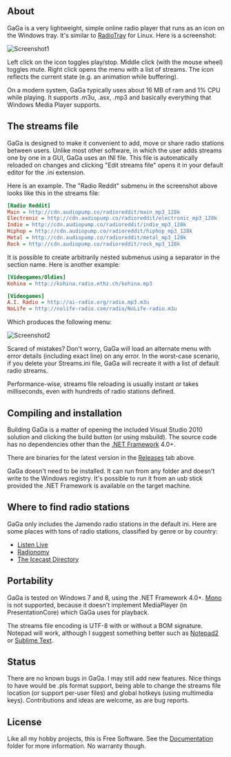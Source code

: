 
## About

GaGa is a very lightweight, simple online radio player that runs as an icon
on the Windows tray. It's similar to [RadioTray][] for Linux. Here is a
screenshot:

![Screenshot1](https://raw.github.com/Beluki/GaGa/master/Screenshot/Screenshot1.png)

Left click on the icon toggles play/stop. Middle click (with the mouse wheel)
toggles mute. Right click opens the menu with a list of streams. The icon
reflects the current state (e.g. an animation while buffering).

On a modern system, GaGa typically uses about 16 MB of ram and 1% CPU while
playing. It supports .m3u, .asx, .mp3 and basically everything that Windows
Media Player supports.

## The streams file

GaGa is designed to make it convenient to add, move or share radio stations
between users. Unlike most other software, in which the user adds streams
one by one in a GUI, GaGa uses an INI file. This file is automatically
reloaded on changes and clicking "Edit streams file" opens it in your
default editor for the .ini extension.

Here is an example. The "Radio Reddit" submenu in the screenshot above looks
like this in the streams file:

```ini
[Radio Reddit]
Main = http://cdn.audiopump.co/radioreddit/main_mp3_128k
Electronic = http://cdn.audiopump.co/radioreddit/electronic_mp3_128k
Indie = http://cdn.audiopump.co/radioreddit/indie_mp3_128k
Hiphop = http://cdn.audiopump.co/radioreddit/hiphop_mp3_128k
Metal = http://cdn.audiopump.co/radioreddit/metal_mp3_128k
Rock = http://cdn.audiopump.co/radioreddit/rock_mp3_128k
```

It is possible to create arbitrarily nested submenus using a separator
in the section name. Here is another example:

```ini
[Videogames/Oldies]
Kohina = http://kohina.radio.ethz.ch/kohina.mp3

[Videogames]
A.I. Radio = http://ai-radio.org/radio.mp3.m3u
NoLife = http://nolife-radio.com/radio/NoLife-radio.m3u
```

Which produces the following menu:

![Screenshot2](https://raw.github.com/Beluki/GaGa/master/Screenshot/Screenshot2.png)

Scared of mistakes? Don't worry, GaGa will load an alternate menu with
error details (including exact line) on any error. In the worst-case
scenario, if you delete your Streams.ini file, GaGa will recreate it
with a list of default radio streams.

Performance-wise, streams file reloading is usually instant or takes
milliseconds, even with hundreds of radio stations defined.

## Compiling and installation

Building GaGa is a matter of opening the included Visual Studio 2010
solution and clicking the build button (or using msbuild). The source code
has no dependencies other than the [.NET Framework][] 4.0+.

There are binaries for the latest version in the [Releases][] tab above.

GaGa doesn't need to be installed. It can run from any folder and doesn't
write to the Windows registry. It's possible to run it from an usb stick
provided the .NET Framework is available on the target machine.

## Where to find radio stations

GaGa only includes the Jamendo radio stations in the default ini. Here are
some places with tons of radio stations, classified by genre or by country:

* [Listen Live](http://www.listenlive.eu)
* [Radionomy](http://www.radionomy.com/en)
* [The Icecast Directory](http://dir.xiph.org)

## Portability

GaGa is tested on Windows 7 and 8, using the .NET Framework 4.0+. [Mono][]
is not supported, because it doesn't implement MediaPlayer (in PresentationCore)
which GaGa uses for playback.

The streams file encoding is UTF-8 with or without a BOM signature. Notepad
will work, although I suggest something better such as [Notepad2][] or
[Sublime Text][].

## Status

There are no known bugs in GaGa. I may still add new features. Nice things
to have would be .pls format support, being able to change the streams file
location (or support per-user files) and global hotkeys (using multimedia keys).
Contributions and ideas are welcome, as are bug reports.

## License

Like all my hobby projects, this is Free Software. See the [Documentation][]
folder for more information. No warranty though.

[Documentation]: https://github.com/Beluki/GaGa/tree/master/Documentation
[Releases]: https://github.com/Beluki/GaGa/releases

[Mono]: http://mono-project.com
[Notepad2]: http://www.flos-freeware.ch/notepad2.html
[.NET Framework]: http://www.microsoft.com/en-us/download/details.aspx?id=30653
[RadioTray]: http://radiotray.sourceforge.net
[Sublime Text]: http://www.sublimetext.com/

